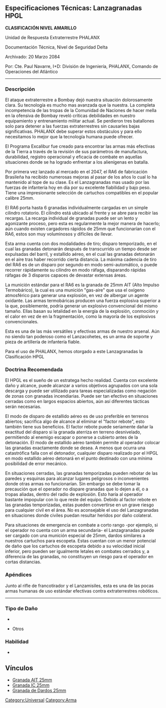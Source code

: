 ## Especificaciones Técnicas: Lanzagranadas HPGL

**CLASIFICACIÓN NIVEL AMARILLO**

Unidad de Respuesta Extraterrestre PHALANX

Documentación Técnica, Nivel de Seguridad Delta

Archivado: 20 Marzo 2084

Por: Cte. Paul Navarre, I+D: División de Ingeniería, PHALANX, Comando de
Operaciones del Atlántico

------------------------------------------------------------------------

### Descripción

El ataque extraterrestre a Bombay dejó nuestra situación dolorosamente
clara. Su tecnología es mucho mas avanzada que la nuestra. La completa
incompetencia de las tropas de la Comunidad de Naciones de hacer mella
en la ofensiva de Bombay reveló críticas debilidades en nuestro
equipamiento y entrenamiento militar actual. Se perdieron tres
batallones solo para detener a las fuerzas extraterrestres sin causarles
bajas significativas. PHALANX debe superar estos obstáculos y para ello
necesitamos lo mejor que la tecnología humana puede ofrecer.

El Programa Excalibur fue creado para encontrar las armas más efectivas
de la Tierra a través de la revisión de sus parámetros de manufactura,
durabilidad, registro operacional y eficacia de combate en aquellas
situaciones donde se ha logrado enfrentar a los alienígenas en batalla.

Por primera vez lanzado al mercado en el 2047, el RA6 de fabricación
Brasileña ha recibido numerosas mejoras al pasar de los años lo cual lo
ha mantenido al tope de su clase. Es el Lanzagranadas mas usado por las
fuerzas de infantería hoy en día por su excelente fiabilidad y bajo
peso. Tiene una impresionante selección de cartuchos compatibles en el
popular calibre 25mm.

El RA6 porta hasta 6 granadas individualmente cargadas en un simple
cilindro rotatorio. El cilindro está ubicado al frente y se abre para
recibir las recargas. La recarga individual de granadas puede ser un
lento y agonizante proceso, pero esta es regularmente la mejor manera de
hacerlo; aún cuando existen cargadores rápidos de 25mm que funcionarían
con el RA6, estos son muy voluminosos y difíciles de llevar.

Esta arma cuenta con dos modalidades de tiro; disparo temporizado, en el
cual las granadas detonarán después de transcurrido un tiempo desde ser
expulsadas del barril, y estallido aéreo, en el cual las granadas
detonarán en el aire tras haber recorrido cierta distancia. La máxima
cadencia de tiro del RA6 es de un disparo por segundo en modo
semi-automático, o puede recorrer rápidamente su cilindro en modo
ráfaga, disparando rápidas ráfagas de 3 disparos capaces de devastar
extensas áreas.

La munición estándar para el RA6 es la granada de 25mm AIT (Alto Impulso
Termobárico), la cual es una munición "gas-aire" que usa el oxígeno
atmosférico para generar una explosión, en vez de albergar un agente
oxidante. Las armas termobáricas producen una fuerza explosiva superior
a la que, posiblemente, podría generar un explosivo convencional del
mismo tamaño. Ellas basan su letalidad en la energía de la explosión,
conmoción y el calor en vez de en la fragmentación, como la mayoría de
los explosivos convencionales.

Esta es una de las más versátiles y efectivas armas de nuestro arsenal.
Aún no siendo tan poderoso como el Lanzacohetes, es un arma de soporte y
pieza de artillería de infantería fiable.

Para el uso de PHALANX, hemos otorgado a este Lanzagranadas la
Clasificación HPGL

### Doctrina Recomendada

El HPGL es el sueño de un estratega hecho realidad. Cuenta con excelente
daño y alcance, puede alcanzar a varios objetivos agrupados con una sola
descarga y puede ser utilizado para tareas especializadas como negación
de zonas con granadas incendiarias. Puede ser tan efectivo en
situaciones cerradas como en largos espacios abiertos, aún así
diferentes tácticas serán necesarias.

El modo de disparo de estallido aéreo es de uso preferible en terrenos
abiertos; sacrifica algo de alcance al eliminar el "factor rebote", esto
también tiene sus beneficios. El factor rebote puede seriamente dañar la
exactitud del disparo si la granada aterriza en terreno desnivelado,
permitiendo al enemigo escapar o ponerse a cubierto antes de la
detonación. El modo de estallido aéreo también permite al operador
colocar las granadas exactamente donde se desea. A menos que ocurra una
catastrófica falla con el detonador, cualquier disparo realizado por el
HPGL en modo estallido aéreo detonará en el punto destinado con una
mínima posibilidad de error mecánico.

En situaciones cerradas, las granadas temporizadas pueden rebotar de las
paredes y esquinas para alcanzar lugares peligrosos o inconvenientes
donde otras armas no funcionarían. Sin embargo se debe tomar la
precaución que el operador no dispare granadas que lo dejen a él, o a
tropas aliadas, dentro del radio de explosión. Esto haría al operador
bastante impopular con lo que reste del equipo. Debido al factor rebote
en las granadas temporizadas, estas pueden convertirse en un grave
riesgo para cualquier civil en el área. No es aconsejable el uso del
Lanzagranadas en situaciones donde civiles puedan resultar heridos por
daño colateral.

Para situaciones de emergencia en combate a corto rango -por ejemplo, si
el operador no cuenta con un arma secundaria- el Lanzagranadas puede ser
cargado con una munición especial de 25mm, dardos similares a nuestros
cartuchos para escopeta. Estas cuentan con un menor potencial de daño
que los cartuchos de escopeta debido a su velocidad inicial inferior,
pero pueden ser igualmente letales en combates cerrados y, a diferencia
de las granadas, no constituyen un riesgo para el operador en cortas
distancias.

### Apéndices

Junto al rifle de francotirador y el Lanzamisiles, esta es una de las
pocas armas humanas de uso estándar efectivas contra extraterrestres
robóticos.

------------------------------------------------------------------------

### Tipo de Daño

-

- Otros

### Habilidad

-

## Vínculos

- [Granada AIT 25mm](Translation:grenl_ammo_txt/es "wikilink")
- [Granada IC 25mm](Translation:grenl_incendiary_ammo_txt/es "wikilink")
- [Granada de Dardos 25mm](Translation:grenl_fle_ammo_txt/es "wikilink")

[Category:Universal](Category:Universal "wikilink")
[Category:Arma](Category:Arma "wikilink")